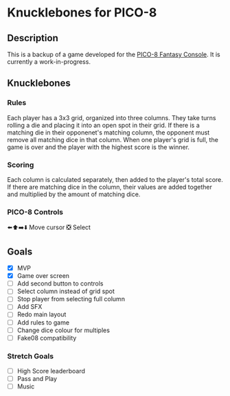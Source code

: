 # Knucklebones for PICO-8
## Description
This is a backup of a game developed for the [PICO-8 Fantasy Console](https://www.lexaloffle.com/pico-8.php). It is currently a work-in-progress.
## Knucklebones
### Rules
Each player has a 3x3 grid, organized into three columns. They take turns rolling a die and placing it into an open spot in their grid. If there is a matching die in their opponenet's matching column, the opponent must remove all matching dice in that column. When one player's grid is full, the game is over and the player with the highest score is the winner.
### Scoring
Each column is calculated separately, then added to the player's total score. If there are matching dice in the column, their values are added together and multiplied by the amount of matching dice.
### PICO-8 Controls
⬅️⬆️➡️⬇️ Move cursor
❎ Select
## Goals
- [x] MVP
- [x] Game over screen
- [ ] Add second button to controls
- [ ] Select column instead of grid spot
- [ ] Stop player from selecting full column
- [ ] Add SFX
- [ ] Redo main layout
- [ ] Add rules to game
- [ ] Change dice colour for multiples
- [ ] Fake08 compatibility
### Stretch Goals
- [ ] High Score leaderboard
- [ ] Pass and Play
- [ ] Music